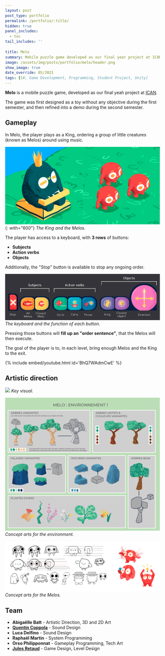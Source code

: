 ```yaml
---
layout: post
post_type: portfolio
permalink: /portfolio/:title/
hidden: true
panel_includes:
  - toc
tail_includes: ''

title: Melo
summary: Mobile puzzle game developed as our final year project at ICAN.
image: /assets/img/posts/portfolio/melo/header.png
show_image: true
date_override: 05/2021
tags: [C#, Game Development, Programming, Student Project, Unity]
---
```


**Melo** is a mobile puzzle game, developed as our final yeah project at [ICAN](https://www.ican-design.fr/).

The game was first designed as a toy without any objective during the first semester, and then refined into a demo during the second semester.

## Gameplay

In Melo, the player plays as a King, ordering a group of little creatures (known as Melos) around using music.

![](/assets/img/posts/portfolio/melo/king_and_melos.png){: with="600"}
_The King and the Melos._

The player has access to a keyboard, with **3 rows** of buttons:
- **Subjects**
- **Action verbs**
- **Objects**

Additionally, the "Stop" button is available to stop any ongoing order.

![](/assets/img/posts/portfolio/melo/keyboard.png)
_The keyboard and the function of each button._

Pressing those buttons will **fill up an "order sentence"**, that the Melos will then execute.

The goal of the player is to, in each level, bring enough Melos and the King to the exit.

{% include embed/youtube.html id='BhQ7WAdmCwE' %}

## Artistic direction

![](/assets/img/posts/portfolio/melo/key_art.png)
_Key visual._

![](/assets/img/posts/portfolio/melo/environment_concepts.png)
_Concept arts for the environment._

![](/assets/img/posts/portfolio/melo/melos_concepts.png)
_Concept arts for the Melos._

## Team

- **Abigaëlle Batt** - Artistic Direction, 3D and 2D Art
- **[Quentin Coppola](https://www.behance.net/quentincoppola)** - Sound Design
- **Luca Delfino** - Sound Design
- **Raphaël Martin** - System Programming
- **Orso Philipponnat** - Gameplay Programming, Tech Art
- **[Jules Retaud](https://julesretaud.com)** - Game Design, Level Design